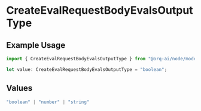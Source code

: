 # CreateEvalRequestBodyEvalsOutputType

## Example Usage

```typescript
import { CreateEvalRequestBodyEvalsOutputType } from "@orq-ai/node/models/operations";

let value: CreateEvalRequestBodyEvalsOutputType = "boolean";
```

## Values

```typescript
"boolean" | "number" | "string"
```